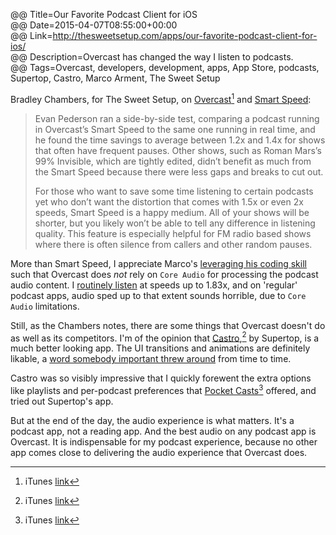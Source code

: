 @@ Title=Our Favorite Podcast Client for iOS  
@@ Date=2015-04-07T08:55:00+00:00  
@@ Link=http://thesweetsetup.com/apps/our-favorite-podcast-client-for-ios/  
@@ Description=Overcast has changed the way I listen to podcasts.  
@@ Tags=Overcast, developers, development, apps, App Store, podcasts, Supertop, Castro, Marco Arment, The Sweet Setup  

Bradley Chambers, for The Sweet Setup, on [Overcast][overcast][^oc] and [Smart Speed][marco]:
>Evan Pederson ran a side-by-side test, comparing a podcast running in Overcast’s Smart Speed to the same one running in real time, and he found the time savings to average between 1.2x and 1.4x for shows that often have frequent pauses. Other shows, such as Roman Mars’s 99% Invisible, which are tightly edited, didn’t benefit as much from the Smart Speed because there were less gaps and breaks to cut out.
>
>For those who want to save some time listening to certain podcasts yet who don’t want the distortion that comes with 1.5x or even 2x speeds, Smart Speed is a happy medium. All of your shows will be shorter, but you likely won’t be able to tell any difference in listening quality. This feature is especially helpful for FM radio based shows where there is often silence from callers and other random pauses.

More than Smart Speed, I appreciate Marco's [leveraging his coding skill][imore] such that Overcast does *not* rely on `Core Audio` for processing the podcast audio content. I [routinely listen][theoveranalyzed] at speeds up to 1.83x, and on 'regular' podcast apps, audio sped up to that extent sounds horrible, due to `Core Audio` limitations.

Still, as the Chambers notes, there are some things that Overcast doesn't do as well as its competitors. I'm of the opinion that [Castro][castro],[^ca] by Supertop, is a much better looking app. The UI transitions and animations are definitely likable, a [word somebody important threw around][zdnet] from time to time. 

Castro was so visibly impressive that I quickly forewent the extra options like playlists and per-podcast preferences that [Pocket Casts][shiftyjelly][^pc] offered, and tried out Supertop's app.

But at the end of the day, the audio experience is what matters. It's a podcast app, not a reading app. And the best audio on any podcast app is Overcast. It is indispensable for my podcast experience, because no other app comes close to delivering the audio experience that Overcast does. 

[^oc]: iTunes [link][apple]
[^ca]: iTunes [link][apple 2]
[^pc]: iTunes [link][apple 3]

[apple]: https://itunes.apple.com/us/app/overcast-podcast-player/id888422857?mt=8&at=1l3vx9s
[apple 2]: https://itunes.apple.com/us/app/castro-high-fidelity-podcasts/id723142770?mt=8&at=1l3vx9s
[apple 3]: https://itunes.apple.com/us/app/pocket-casts/id414834813?mt=8&at=1l3vx9s
[castro]: http://castro.fm
[imore]: http://www.imore.com/debug-43-exclusive-marco-arment-breaks-his-silence-overcast
[marco]: http://www.marco.org/2014/07/16/overcast
[overcast]: http://overcast.fm
[shiftyjelly]: http://www.shiftyjelly.com/android/pocketcasts
[theoveranalyzed]: http://www.theoveranalyzed.net/2015/2/18/youre-listening-wrong-no-youre-not
[zdnet]: http://www.zdnet.com/article/lickable-buttons/#!